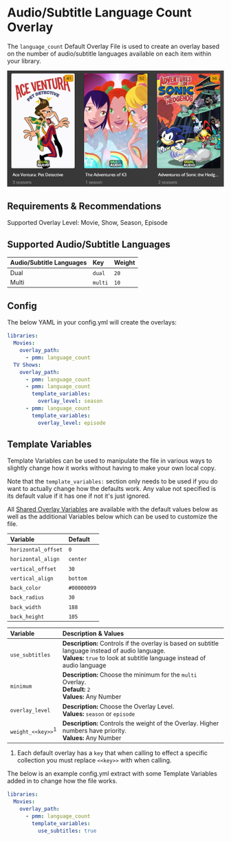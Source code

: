 # Audio/Subtitle Language Count Overlay

The `language_count` Default Overlay File is used to create an overlay based on the number of audio/subtitle languages available on each item within your library.

![](images/language_count.png)

## Requirements & Recommendations

Supported Overlay Level: Movie, Show, Season, Episode

## Supported Audio/Subtitle Languages

| Audio/Subtitle Languages | Key     | Weight |
|:-------------------------|:--------|:-------|
| Dual                     | `dual`  | `20`   |
| Multi                    | `multi` | `10`   |

## Config

The below YAML in your config.yml will create the overlays:

```yaml
libraries:
  Movies:
    overlay_path:
      - pmm: language_count
  TV Shows:
    overlay_path:
      - pmm: language_count
      - pmm: language_count
        template_variables:
          overlay_level: season
      - pmm: language_count
        template_variables:
          overlay_level: episode
```

## Template Variables

Template Variables can be used to manipulate the file in various ways to slightly change how it works without having to make your own local copy.

Note that the `template_variables:` section only needs to be used if you do want to actually change how the defaults work. Any value not specified is its default value if it has one if not it's just ignored.

All [Shared Overlay Variables](../overlay_variables) are available with the default values below as well as the additional Variables below which can be used to customize the file.

| Variable            | Default     |
|:--------------------|:------------|
| `horizontal_offset` | `0`         |
| `horizontal_align`  | `center`    |
| `vertical_offset`   | `30`        |
| `vertical_align`    | `bottom`    |
| `back_color`        | `#00000099` |
| `back_radius`       | `30`        |
| `back_width`        | `188`       |
| `back_height`       | `105`       |

| Variable                     | Description & Values                                                                                                                                                                                                                                                                                                          |
|:-----------------------------|:------------------------------------------------------------------------------------------------------------------------------------------------------------------------------------------------------------------------------------------------------------------------------------------------------------------------------|
| `use_subtitles`              | **Description:** Controls if the overlay is based on subtitle language instead of audio language.<br>**Values:** `true` to look at subtitle language instead of audio language                                                                                                                                                |
| `minimum`                    | **Description:** Choose the minimum for the `multi` Overlay.<br>**Default:** `2` <br>**Values:** Any Number                                                                                                                                                                                                                   |
| `overlay_level`              | **Description:** Choose the Overlay Level.<br>**Values:** `season` or `episode`                                                                                                                                                                                                                                               |
| `weight_<<key>>`<sup>1</sup> | **Description:** Controls the weight of the Overlay. Higher numbers have priority.<br>**Values:** Any Number                                                                                                                                                                                                                  |

1. Each default overlay has a `key` that when calling to effect a specific collection you must replace `<<key>>` with when calling.

The below is an example config.yml extract with some Template Variables added in to change how the file works.

```yaml
libraries:
  Movies:
    overlay_path:
      - pmm: language_count
        template_variables:
          use_subtitles: true
```
